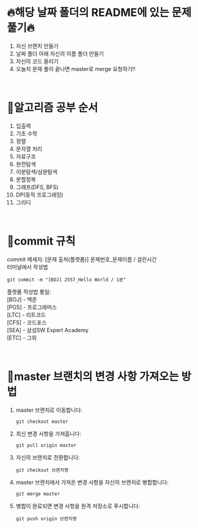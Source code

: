 # 🔥해당 날짜 폴더의 README에 있는 문제 풀기🔥
1. 자신 브랜치 만들기
2. 날짜 폴더 아래 자신의 이름 폴더 만들기
3. 자신의 코드 올리기
4. 오늘치 문제 풀이 끝나면 master로 merge 요청하기!!
   
<br>

# 📌알고리즘 공부 순서
1. 입출력
2. 기초 수학
3. 정렬
4. 문자열 처리
5. 자료구조
6. 완전탐색
7. 이분탐색/삼분탐색
8. 분할정복
9. 그래프(DFS, BFS)
10. DP(동적 프로그래밍)
11. 그리디
    
<br>
    
# 📌commit 규칙

commit 메세지: [문제 출처(플랫폼)] 문제번호_문제이름 / 걸린시간  
터미널에서 작성법

    git commit -m "[BOJ] 2557_Hello World / 1분"

플랫폼 작성법 통일:  
[BOJ] - 백준  
[PGS] - 프로그래머스  
[LTC] - 리트코드  
[CFS] - 코드포스  
[SEA] - 삼성SW Expert Academy  
[ETC] - 그외    

<br>

# 📌master 브랜치의 변경 사항 가져오는 방법

1. master 브랜치로 이동합니다:
   
    ```
    git checkout master 
    ```   


1. 최신 변경 사항을 가져옵니다:
    ```
    git pull origin master
    ```
2. 자신의 브랜치로 전환합니다:
    ```
    git checkout 브랜치명
    ```
3. master 브랜치에서 가져온 변경 사항을 자신의 브랜치로 병합합니다:
    ```
    git merge master
    ```
4. 병합이 완료되면 변경 사항을 원격 저장소로 푸시합니다:
    ```
    git push origin 브랜치명
    ```
